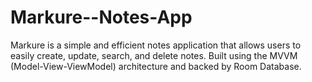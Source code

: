# Markure--Notes-App
Markure is a simple and efficient notes application that allows users to easily create, update, search, and delete notes. Built using the MVVM (Model-View-ViewModel) architecture and backed by Room Database.
